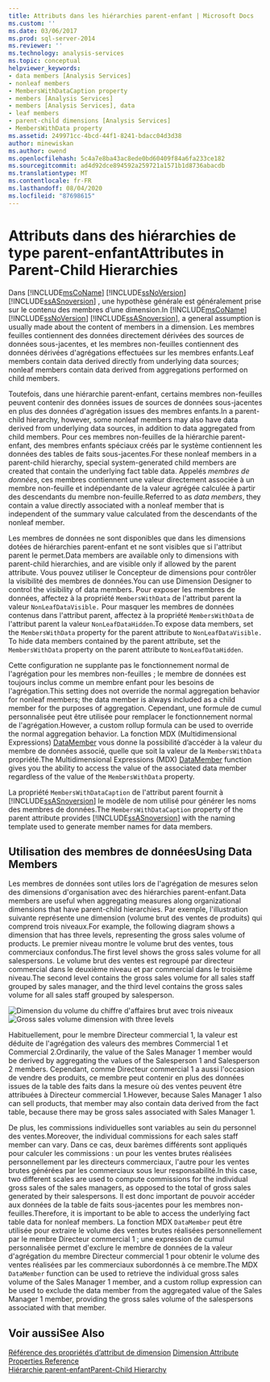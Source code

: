 ```yaml
---
title: Attributs dans les hiérarchies parent-enfant | Microsoft Docs
ms.custom: ''
ms.date: 03/06/2017
ms.prod: sql-server-2014
ms.reviewer: ''
ms.technology: analysis-services
ms.topic: conceptual
helpviewer_keywords:
- data members [Analysis Services]
- nonleaf members
- MembersWithDataCaption property
- members [Analysis Services]
- members [Analysis Services], data
- leaf members
- parent-child dimensions [Analysis Services]
- MembersWithData property
ms.assetid: 249971cc-4bcd-44f1-8241-bdacc04d3d38
author: minewiskan
ms.author: owend
ms.openlocfilehash: 5c4a7e8ba43ac8ede0bd60409f84a6fa233ce182
ms.sourcegitcommit: ad4d92dce894592a259721a1571b1d8736abacdb
ms.translationtype: MT
ms.contentlocale: fr-FR
ms.lasthandoff: 08/04/2020
ms.locfileid: "87698615"
---
```

# <a name="attributes-in-parent-child-hierarchies"></a><span data-ttu-id="20332-102">Attributs dans des hiérarchies de type parent-enfant</span><span class="sxs-lookup"><span data-stu-id="20332-102">Attributes in Parent-Child Hierarchies</span></span>
  <span data-ttu-id="20332-103">Dans [!INCLUDE[msCoName](../../includes/msconame-md.md)] [!INCLUDE[ssNoVersion](../../includes/ssnoversion-md.md)] [!INCLUDE[ssASnoversion](../../../includes/ssasnoversion-md.md)] , une hypothèse générale est généralement prise sur le contenu des membres d’une dimension.</span><span class="sxs-lookup"><span data-stu-id="20332-103">In [!INCLUDE[msCoName](../../includes/msconame-md.md)] [!INCLUDE[ssNoVersion](../../includes/ssnoversion-md.md)] [!INCLUDE[ssASnoversion](../../../includes/ssasnoversion-md.md)], a general assumption is usually made about the content of members in a dimension.</span></span> <span data-ttu-id="20332-104">Les membres feuilles contiennent des données directement dérivées des sources de données sous-jacentes, et les membres non-feuilles contiennent des données dérivées d'agrégations effectuées sur les membres enfants.</span><span class="sxs-lookup"><span data-stu-id="20332-104">Leaf members contain data derived directly from underlying data sources; nonleaf members contain data derived from aggregations performed on child members.</span></span>  
  
 <span data-ttu-id="20332-105">Toutefois, dans une hiérarchie parent-enfant, certains membres non-feuilles peuvent contenir des données issues de sources de données sous-jacentes en plus des données d'agrégation issues des membres enfants.</span><span class="sxs-lookup"><span data-stu-id="20332-105">In a parent-child hierarchy, however, some nonleaf members may also have data derived from underlying data sources, in addition to data aggregated from child members.</span></span> <span data-ttu-id="20332-106">Pour ces membres non-feuilles de la hiérarchie parent-enfant, des membres enfants spéciaux créés par le système contiennent les données des tables de faits sous-jacentes.</span><span class="sxs-lookup"><span data-stu-id="20332-106">For these nonleaf members in a parent-child hierarchy, special system-generated child members are created that contain the underlying fact table data.</span></span> <span data-ttu-id="20332-107">Appelés *membres de données*, ces membres contiennent une valeur directement associée à un membre non-feuille et indépendante de la valeur agrégée calculée à partir des descendants du membre non-feuille.</span><span class="sxs-lookup"><span data-stu-id="20332-107">Referred to as *data members*, they contain a value directly associated with a nonleaf member that is independent of the summary value calculated from the descendants of the nonleaf member.</span></span>  
  
 <span data-ttu-id="20332-108">Les membres de données ne sont disponibles que dans les dimensions dotées de hiérarchies parent-enfant et ne sont visibles que si l'attribut parent le permet.</span><span class="sxs-lookup"><span data-stu-id="20332-108">Data members are available only to dimensions with parent-child hierarchies, and are visible only if allowed by the parent attribute.</span></span> <span data-ttu-id="20332-109">Vous pouvez utiliser le Concepteur de dimensions pour contrôler la visibilité des membres de données.</span><span class="sxs-lookup"><span data-stu-id="20332-109">You can use Dimension Designer to control the visibility of data members.</span></span> <span data-ttu-id="20332-110">Pour exposer les membres de données, affectez à la propriété `MembersWithData` de l'attribut parent la valeur `NonLeafDataVisible.` Pour masquer les membres de données contenus dans l'attribut parent, affectez à la propriété `MembersWithData` de l'attribut parent la valeur `NonLeafDataHidden`.</span><span class="sxs-lookup"><span data-stu-id="20332-110">To expose data members, set the `MembersWithData` property for the parent attribute to `NonLeafDataVisible.` To hide data members contained by the parent attribute, set the `MembersWithData` property on the parent attribute to `NonLeafDataHidden`.</span></span>  
  
 <span data-ttu-id="20332-111">Cette configuration ne supplante pas le fonctionnement normal de l'agrégation pour les membres non-feuilles ; le membre de données est toujours inclus comme un membre enfant pour les besoins de l'agrégation.</span><span class="sxs-lookup"><span data-stu-id="20332-111">This setting does not override the normal aggregation behavior for nonleaf members; the data member is always included as a child member for the purposes of aggregation.</span></span> <span data-ttu-id="20332-112">Cependant, une formule de cumul personnalisée peut être utilisée pour remplacer le fonctionnement normal de l'agrégation.</span><span class="sxs-lookup"><span data-stu-id="20332-112">However, a custom rollup formula can be used to override the normal aggregation behavior.</span></span> <span data-ttu-id="20332-113">La fonction MDX (Multidimensional Expressions) [DataMember](/sql/mdx/datamember-mdx) vous donne la possibilité d’accéder à la valeur du membre de données associé, quelle que soit la valeur de la `MembersWithData` propriété.</span><span class="sxs-lookup"><span data-stu-id="20332-113">The Multidimensional Expressions (MDX) [DataMember](/sql/mdx/datamember-mdx) function gives you the ability to access the value of the associated data member regardless of the value of the `MembersWithData` property.</span></span>  
  
 <span data-ttu-id="20332-114">La propriété `MembersWithDataCaption` de l'attribut parent fournit à [!INCLUDE[ssASnoversion](../../../includes/ssasnoversion-md.md)] le modèle de nom utilisé pour générer les noms des membres de données.</span><span class="sxs-lookup"><span data-stu-id="20332-114">The `MembersWithDataCaption` property of the parent attribute provides [!INCLUDE[ssASnoversion](../../../includes/ssasnoversion-md.md)] with the naming template used to generate member names for data members.</span></span>  
  
## <a name="using-data-members"></a><span data-ttu-id="20332-115">Utilisation des membres de données</span><span class="sxs-lookup"><span data-stu-id="20332-115">Using Data Members</span></span>  
 <span data-ttu-id="20332-116">Les membres de données sont utiles lors de l'agrégation de mesures selon des dimensions d'organisation avec des hiérarchies parent-enfant.</span><span class="sxs-lookup"><span data-stu-id="20332-116">Data members are useful when aggregating measures along organizational dimensions that have parent-child hierarchies.</span></span> <span data-ttu-id="20332-117">Par exemple, l'illustration suivante représente une dimension (volume brut des ventes de produits) qui comprend trois niveaux.</span><span class="sxs-lookup"><span data-stu-id="20332-117">For example, the following diagram shows a dimension that has three levels, representing the gross sales volume of products.</span></span> <span data-ttu-id="20332-118">Le premier niveau montre le volume brut des ventes, tous commerciaux confondus.</span><span class="sxs-lookup"><span data-stu-id="20332-118">The first level shows the gross sales volume for all salespersons.</span></span> <span data-ttu-id="20332-119">Le volume brut des ventes est regroupé par directeur commercial dans le deuxième niveau et par commercial dans le troisième niveau.</span><span class="sxs-lookup"><span data-stu-id="20332-119">The second level contains the gross sales volume for all sales staff grouped by sales manager, and the third level contains the gross sales volume for all sales staff grouped by salesperson.</span></span>  
  
 <span data-ttu-id="20332-120">![Dimension du volume du chiffre d'affaires brut avec trois niveaux](../media/agdatamember1.gif "Dimension du volume du chiffre d'affaires brut avec trois niveaux")</span><span class="sxs-lookup"><span data-stu-id="20332-120">![Gross sales volume dimension with three levels](../media/agdatamember1.gif "Gross sales volume dimension with three levels")</span></span>  
  
 <span data-ttu-id="20332-121">Habituellement, pour le membre Directeur commercial 1, la valeur est déduite de l'agrégation des valeurs des membres Commercial 1 et Commercial 2.</span><span class="sxs-lookup"><span data-stu-id="20332-121">Ordinarily, the value of the Sales Manager 1 member would be derived by aggregating the values of the Salesperson 1 and Salesperson 2 members.</span></span> <span data-ttu-id="20332-122">Cependant, comme Directeur commercial 1 a aussi l'occasion de vendre des produits, ce membre peut contenir en plus des données issues de la table des faits dans la mesure où des ventes peuvent être attribuées à Directeur commercial 1.</span><span class="sxs-lookup"><span data-stu-id="20332-122">However, because Sales Manager 1 also can sell products, that member may also contain data derived from the fact table, because there may be gross sales associated with Sales Manager 1.</span></span>  
  
 <span data-ttu-id="20332-123">De plus, les commissions individuelles sont variables au sein du personnel des ventes.</span><span class="sxs-lookup"><span data-stu-id="20332-123">Moreover, the individual commissions for each sales staff member can vary.</span></span> <span data-ttu-id="20332-124">Dans ce cas, deux barèmes différents sont appliqués pour calculer les commissions : un pour les ventes brutes réalisées personnellement par les directeurs commerciaux, l'autre pour les ventes brutes générées par les commerciaux sous leur responsabilité.</span><span class="sxs-lookup"><span data-stu-id="20332-124">In this case, two different scales are used to compute commissions for the individual gross sales of the sales managers, as opposed to the total of gross sales generated by their salespersons.</span></span> <span data-ttu-id="20332-125">Il est donc important de pouvoir accéder aux données de la table de faits sous-jacentes pour les membres non-feuilles.</span><span class="sxs-lookup"><span data-stu-id="20332-125">Therefore, it is important to be able to access the underlying fact table data for nonleaf members.</span></span> <span data-ttu-id="20332-126">La fonction MDX `DataMember` peut être utilisée pour extraire le volume des ventes brutes réalisées personnellement par le membre Directeur commercial 1 ; une expression de cumul personnalisée permet d'exclure le membre de données de la valeur d'agrégation du membre Directeur commercial 1 pour obtenir le volume des ventes réalisées par les commerciaux subordonnés à ce membre.</span><span class="sxs-lookup"><span data-stu-id="20332-126">The MDX `DataMember` function can be used to retrieve the individual gross sales volume of the Sales Manager 1 member, and a custom rollup expression can be used to exclude the data member from the aggregated value of the Sales Manager 1 member, providing the gross sales volume of the salespersons associated with that member.</span></span>  
  
## <a name="see-also"></a><span data-ttu-id="20332-127">Voir aussi</span><span class="sxs-lookup"><span data-stu-id="20332-127">See Also</span></span>  
 <span data-ttu-id="20332-128">[Référence des propriétés d’attribut de dimension](dimension-attribute-properties-reference.md) </span><span class="sxs-lookup"><span data-stu-id="20332-128">[Dimension Attribute Properties Reference](dimension-attribute-properties-reference.md) </span></span>  
 [<span data-ttu-id="20332-129">Hiérarchie parent-enfant</span><span class="sxs-lookup"><span data-stu-id="20332-129">Parent-Child Hierarchy</span></span>](parent-child-dimension.md)  
  
  
